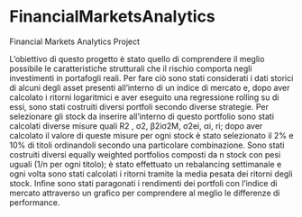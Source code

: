 # FinancialMarketsAnalytics
Financial Markets Analytics Project

L’obiettivo di questo progetto è stato quello di comprendere il meglio possibile le caratteristiche strutturali che il rischio comporta negli investimenti 
in portafogli reali.
Per fare ciò sono stati considerati i dati storici di alcuni degli asset presenti all’interno di un indice di mercato e, dopo aver calcolato i ritorni 
logaritmici e aver eseguito una regressione rolling su di essi, sono stati costruiti diversi portfoli secondo diverse strategie.
Per selezionare gli stock da inserire all’interno di questo portfolio sono stati calcolati diverse misure quali R2 , σ2, β2iσ2M, σ2ei, αi, ri; dopo aver 
calcolato il valore di queste misure per ogni stock è stato selezionato il 2% e 10% di titoli ordinandoli secondo una particolare combinazione.
Sono stati costruiti diversi equally weighted portfolios composti da n stock con pesi uguali (1/n per ogni titolo); è stato effettuato un rebalancing 
settimanale e ogni volta sono stati calcolati i ritorni tramite la media pesata dei ritorni degli stock.
Infine sono stati paragonati i rendimenti dei portfoli con l’indice di mercato attraverso un grafico per comprendere al meglio le differenze di performance.  
